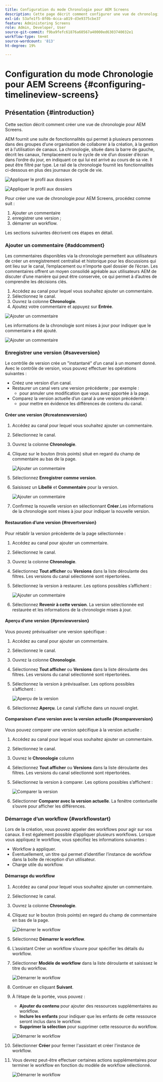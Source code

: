 ```yaml
---
title: Configuration du mode Chronologie pour AEM Screens
description: Cette page décrit comment configurer une vue de chronologie dans Screens as a Cloud Service.
exl-id: 53afe1f5-8f0b-4cca-a819-d3e9375cbe37
feature: Administering Screens
role: Admin, Developer, User
source-git-commit: f9ba9fefc61876a60567a40000ed6303740032e1
workflow-type: tm+mt
source-wordcount: '813'
ht-degree: 19%

---
```


# Configuration du mode Chronologie pour AEM Screens {#configuring-timelineview-screens}

## Présentation {#introduction}

Cette section décrit comment créer une vue de chronologie pour AEM Screens.

AEM fournit une suite de fonctionnalités qui permet à plusieurs personnes dans des groupes d’une organisation de collaborer à la création, à la gestion et à l’utilisation de canaux.
La chronologie, située dans la barre de gauche, décrit les canaux, l’emplacement ou le cycle de vie d’un dossier d’écran dans l’ordre du jour, en indiquant ce qui lui est arrivé au cours de sa vie. Il peut être filtré par type.
Le rail de la chronologie fournit les fonctionnalités ci-dessous en plus des journaux de cycle de vie.

![Appliquer le profil aux dossiers](/help/screens-cloud/assets/configure/Screens-timeline1.jpg)

![Appliquer le profil aux dossiers](/help/screens-cloud/assets/configure/screens-timeline2.jpg)

Pour créer une vue de chronologie pour AEM Screens, procédez comme suit :

1. Ajouter un commentaire
1. enregistrer une version ;
1. démarrer un workflow.

Les sections suivantes décrivent ces étapes en détail.

### Ajouter un commentaire {#addcomment}

Les commentaires disponibles via la chronologie permettent aux utilisateurs de créer un enregistrement centralisé et historique pour les discussions qui ont lieu sur le canal, l’emplacement ou n’importe quel dossier de l’écran.
Les commentaires offrent un moyen consolidé agréable aux utilisateurs AEM de discuter d’une manière qui peut être conservée, ce qui permet à d’autres de comprendre les décisions clés.

1. Accédez au canal pour lequel vous souhaitez ajouter un commentaire.
1. Sélectionnez le canal.
1. Ouvrez la colonne **Chronologie**.
1. Ajoutez votre commentaire et appuyez sur **Entrée**.

![Ajouter un commentaire](/help/screens-cloud/assets/configure/screen-timeline3.jpg)

Les informations de la chronologie sont mises à jour pour indiquer que le commentaire a été ajouté.

![Ajouter un commentaire](/help/screens-cloud/assets/configure/screens-timeline4.jpg)

### Enregistrer une version {#saveversion}

Le contrôle de version crée un &quot;instantané&quot; d’un canal à un moment donné. Avec le contrôle de version, vous pouvez effectuer les opérations suivantes :
* Créez une version d’un canal.
* Restaurer un canal vers une version précédente ; par exemple :
   * pour annuler une modification que vous avez apportée à la page.
* Comparez la version actuelle d’un canal à une version précédente :
   * pour mettre en évidence les différences de contenu du canal.


#### Créer une version {#createnewversion}

1. Accédez au canal pour lequel vous souhaitez ajouter un commentaire.
1. Sélectionnez le canal.
1. Ouvrez la colonne **Chronologie**.
1. Cliquez sur le bouton (trois points) situé en regard du champ de commentaire au bas de la page.

   ![Ajouter un commentaire](/help/screens-cloud/assets/configure/screens-timeline5.jpg)

1. Sélectionnez **Enregistrer comme version**.
1. Saisissez un **Libellé** et **Commentaire** pour la version.

   ![Ajouter un commentaire](/help/screens-cloud/assets/configure/screens-timeline6.jpg)

1. Confirmez la nouvelle version en sélectionnant **Créer**.Les informations de la chronologie sont mises à jour pour indiquer la nouvelle version.

#### Restauration d’une version {#revertversion}

Pour rétablir la version précédente de la page sélectionnée :

1. Accédez au canal pour ajouter un commentaire.
1. Sélectionnez le canal.
1. Ouvrez la colonne **Chronologie**.
1. Sélectionnez **Tout afficher** ou **Versions** dans la liste déroulante des filtres. Les versions du canal sélectionné sont répertoriées.
1. Sélectionnez la version à restaurer. Les options possibles s’affichent :

   ![Ajouter un commentaire](/help/screens-cloud/assets/configure/screens-timeline7.jpg)

1. Sélectionnez **Revenir à cette version**. La version sélectionnée est restaurée et les informations de la chronologie mises à jour.

#### Aperçu d’une version {#previewversion}

Vous pouvez prévisualiser une version spécifique :

1. Accédez au canal pour ajouter un commentaire.
1. Sélectionnez le canal.
1. Ouvrez la colonne **Chronologie**.
1. Sélectionnez **Tout afficher** ou **Versions** dans la liste déroulante des filtres. Les versions du canal sélectionné sont répertoriées.
1. Sélectionnez la version à prévisualiser. Les options possibles s’affichent :

   ![Aperçu de la version](/help/screens-cloud/assets/configure/screens-timeline8.jpg)

1. Sélectionnez **Aperçu**. Le canal s’affiche dans un nouvel onglet.

#### Comparaison d’une version avec la version actuelle {#compareversion}

Vous pouvez comparer une version spécifique à la version actuelle :

1. Accédez au canal pour lequel vous souhaitez ajouter un commentaire.
1. Sélectionnez le canal.
1. Ouvrez le **Chronologie** column
1. Sélectionnez **Tout afficher** ou **Versions** dans la liste déroulante des filtres. Les versions du canal sélectionné sont répertoriées.
1. Sélectionnez la version à comparer. Les options possibles s’affichent :

   ![Comparer la version](/help/screens-cloud/assets/configure/screens-timeline9.jpg)

1. Sélectionner **Comparer avec la version actuelle**. La fenêtre contextuelle s’ouvre pour afficher les différences.

### Démarrage d’un workflow {#workflowstart}

Lors de la création, vous pouvez appeler des workflows pour agir sur vos canaux. Il est également possible d’appliquer plusieurs workflows.
Lorsque vous appliquez le workflow, vous spécifiez les informations suivantes :

* Workflow à appliquer.
* Éventuellement, un titre qui permet d’identifier l’instance de workflow dans la boîte de réception d’un utilisateur.
* Charge utile du workflow.

#### Démarrage du workflow

1. Accédez au canal pour lequel vous souhaitez ajouter un commentaire.
1. Sélectionnez le canal.
1. Ouvrez la colonne **Chronologie**.
1. Cliquez sur le bouton (trois points) en regard du champ de commentaire en bas de la page.

   ![Démarrer le workflow](/help/screens-cloud/assets/configure/screens-timeline10.jpg)

1. Sélectionnez **Démarrer le workflow**.
1. L’assistant Créer un workflow s’ouvre pour spécifier les détails du workflow.
1. Sélectionner **Modèle de workflow** dans la liste déroulante et saisissez le titre du workflow.

   ![Démarrer le workflow](/help/screens-cloud/assets/configure/screens-timeline11.jpg)

1. Continuer en cliquant **Suivant**.
1. À l’étape de la portée, vous pouvez :
   * **Ajouter du contenu** pour ajouter des ressources supplémentaires au workflow.
   * **Inclure les enfants** pour indiquer que les enfants de cette ressource seront inclus dans le workflow.
   * **Supprimer la sélection** pour supprimer cette ressource du workflow.

   ![Démarrer le workflow](/help/screens-cloud/assets/configure/screens-timeline12.jpg)

1. Sélectionner **Créer** pour fermer l&#39;assistant et créer l&#39;instance de workflow.
1. Vous devrez peut-être effectuer certaines actions supplémentaires pour terminer le workflow en fonction du modèle de workflow sélectionné.

   ![Démarrer le workflow](/help/screens-cloud/assets/configure/screens-timeline13.jpg)
